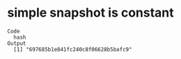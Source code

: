 # simple snapshot is constant

    Code
      hash
    Output
      [1] "697685b1e841fc240c8f06628b5bafc9"

